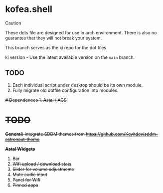 # kofea.shell

> [!CAUTION]
> These dots file are designed for use in arch environment.
> There is also no guarantee that they will not break your system.

This branch serves as the ki repo for the dot files.

ki version - Use the latest available version on the `main` branch.

## TODO
1. Each individual script under desktop should be its own module.
2. Fully migrate old dotfile configuration into modules.


<strike>
# Dependences
1. Astal / AGS

# TODO
**General**)
Integrate SDDM themes from https://github.com/Keyitdev/sddm-astronaut-theme

**Astal Widgets**

1. Bar
  1. Wifi upload / download stats
  2. Slider for volume adjustments
  3. Mute audio input
  4. Panel for Wifi
  5. Pinned apps

</strike>